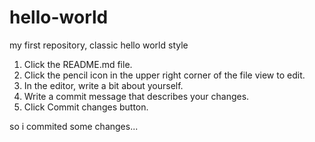 # hello-world
my first repository, classic hello world style

1. Click the README.md file.
2. Click the pencil icon in the upper right corner of the file view to edit.
3. In the editor, write a bit about yourself.
4. Write a commit message that describes your changes.
5. Click Commit changes button.

so i commited some changes...
